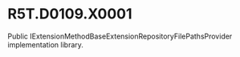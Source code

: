 # R5T.D0109.X0001
Public IExtensionMethodBaseExtensionRepositoryFilePathsProvider implementation library.
